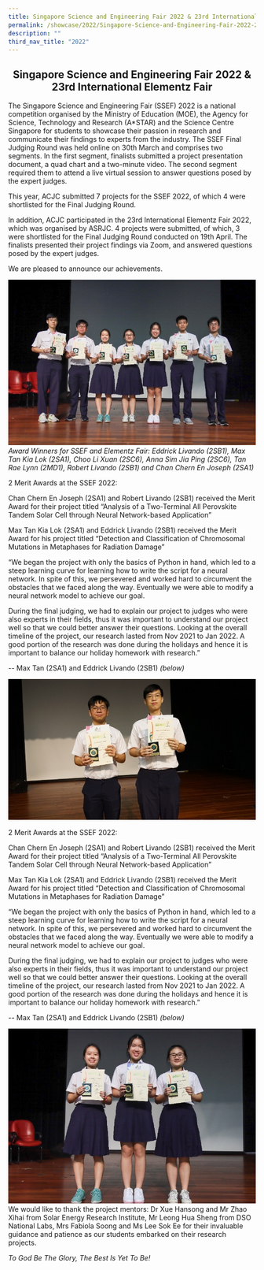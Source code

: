 ```yaml
---
title: Singapore Science and Engineering Fair 2022 & 23rd International Elementz Fair
permalink: /showcase/2022/Singapore-Science-and-Engineering-Fair-2022-23rd-International-Elementz-Fair/
description: ""
third_nav_title: "2022"
---
```

## <center> Singapore Science and Engineering Fair 2022 & 23rd International Elementz Fair </center>

The Singapore Science and Engineering Fair (SSEF) 2022 is a national competition organised by the Ministry of Education (MOE), the Agency for Science, Technology and Research (A\*STAR) and the Science Centre Singapore for students to showcase their passion in research and communicate their findings to experts from the industry. The SSEF Final Judging Round was held online on 30th March and comprises two segments. In the first segment, finalists submitted a project presentation document, a quad chart and a two-minute video. The second segment required them to attend a live virtual session to answer questions posed by the expert judges. 

  
This year, ACJC submitted 7 projects for the SSEF 2022, of which 4 were shortlisted for the Final Judging Round. 

In addition, ACJC participated in the 23rd International Elementz Fair 2022, which was organised by ASRJC. 4 projects were submitted, of which, 3 were shortlisted for the Final Judging Round conducted on 19th April. The finalists presented their project findings via Zoom, and answered questions posed by the expert judges.

We are pleased to announce our achievements.

![](/images/Group%20Photo.jpeg)
_Award Winners for SSEF and Elementz Fair: Eddrick Livando (2SB1), Max Tan Kia Lok (2SA1), Choo Li Xuan (2SC6), Anna Sim Jia Ping (2SC6), Tan Rae Lynn (2MD1), Robert Livando (2SB1) and Chan Chern En Joseph (2SA1)_

2 Merit Awards at the SSEF 2022:  

Chan Chern En Joseph (2SA1) and Robert Livando (2SB1) received the Merit Award for their project titled “Analysis of a Two-Terminal All Perovskite Tandem Solar Cell through Neural Network-based Application”

  

Max Tan Kia Lok (2SA1) and Eddrick Livando (2SB1) received the Merit Award for his project titled “Detection and Classification of Chromosomal Mutations in Metaphases for Radiation Damage”

  

“We began the project with only the basics of Python in hand, which led to a steep learning curve for learning how to write the script for a neural network. In spite of this, we persevered and worked hard to circumvent the obstacles that we faced along the way. Eventually we were able to modify a neural network model to achieve our goal. 

  

During the final judging, we had to explain our project to judges who were also experts in their fields, thus it was important to understand our project well so that we could better answer their questions. Looking at the overall timeline of the project, our research lasted from Nov 2021 to Jan 2022. A good portion of the research was done during the holidays and hence it is important to balance our holiday homework with research.”         

  

\-- Max Tan (2SA1) and Eddrick Livando (2SB1) _(below)_

![](/images/Max%20and%20Eddrick.jpeg)

2 Merit Awards at the SSEF 2022:  

Chan Chern En Joseph (2SA1) and Robert Livando (2SB1) received the Merit Award for their project titled “Analysis of a Two-Terminal All Perovskite Tandem Solar Cell through Neural Network-based Application”

  

Max Tan Kia Lok (2SA1) and Eddrick Livando (2SB1) received the Merit Award for his project titled “Detection and Classification of Chromosomal Mutations in Metaphases for Radiation Damage”

  

“We began the project with only the basics of Python in hand, which led to a steep learning curve for learning how to write the script for a neural network. In spite of this, we persevered and worked hard to circumvent the obstacles that we faced along the way. Eventually we were able to modify a neural network model to achieve our goal. 

  

During the final judging, we had to explain our project to judges who were also experts in their fields, thus it was important to understand our project well so that we could better answer their questions. Looking at the overall timeline of the project, our research lasted from Nov 2021 to Jan 2022. A good portion of the research was done during the holidays and hence it is important to balance our holiday homework with research.”         

  

\-- Max Tan (2SA1) and Eddrick Livando (2SB1) _(below)_

![](/images/Anna%20LiXuan%20and%20Rae%20Lynn.jpeg)
We would like to thank the project mentors: Dr Xue Hansong and Mr Zhao Xihai from Solar Energy Research Institute, Mr Leong Hua Sheng from DSO National Labs, Mrs Fabiola Soong and Ms Lee Sok Ee for their invaluable guidance and patience as our students embarked on their research projects.  

  

_To God Be The Glory, The Best Is Yet To Be!_


